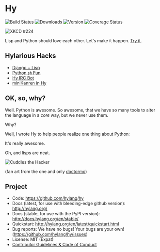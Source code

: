 Hy
==

[![Build Status](https://img.shields.io/travis/hylang/hy/master.svg)](https://travis-ci.org/hylang/hy)
[![Downloads](https://img.shields.io/pypi/dm/hy.svg)](https://pypi.python.org/pypi/hy)
[![Version](https://img.shields.io/pypi/v/hy.svg)](https://pypi.python.org/pypi/hy)
[![Coverage Status](https://img.shields.io/coveralls/hylang/hy/master.svg)](https://coveralls.io/r/hylang/hy)

![XKCD #224](https://raw.github.com/hylang/shyte/18f6925e08684b0e1f52b2cc2c803989cd62cd91/imgs/xkcd.png)

Lisp and Python should love each other. Let's make it happen. [Try it](http://try-hy.appspot.com/).

Hylarious Hacks
---------------

* [Django + Lisp](https://github.com/paultag/djlisp/tree/master/djlisp)
* [Python `sh` Fun](https://twitter.com/paultag/status/314925996442796032)
* [Hy IRC Bot](https://github.com/hylang/hygdrop)
* [miniKanren in Hy](https://github.com/algernon/adderall)

OK, so, why?
------------

Well. Python is awesome. So awesome, that we have so many tools to alter the
language in a *core* way, but we never use them.

Why?

Well, I wrote Hy to help people realize one thing about Python:

It's really awesome.

Oh, and lisps are neat.

![Cuddles the Hacker](http://i.imgur.com/QbPMXTN.png)

(fan art from the one and only [doctormo](http://doctormo.deviantart.com/art/Cuddles-the-Hacker-372184766))

Project
-------

* Code: https://github.com/hylang/hy
* Docs (latest, for use with bleeding-edge github version): http://hylang.org/
* Docs (stable, for use with the PyPI version): http://docs.hylang.org/en/stable/
* Quickstart: http://hylang.org/en/latest/quickstart.html
* Bug reports: We have no bugs! Your bugs are your own! (https://github.com/hylang/hy/issues)
* License: MIT (Expat)
* [Contributor Guidelines & Code of Conduct](https://github.com/hylang/hy/blob/master/CONTRIBUTING.rst)
